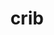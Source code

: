 ---
category: 4-letters
denotation: null
name: crib
reference_link: https://www.etymonline.com/word/crib
root_language: null
root_name: null
title: crib
type: free
word_sums:
- respelling: crib
  sum: 'Crib + '
---